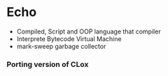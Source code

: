 # Echo

- Compiled, Script and OOP language that compiler
- Interprete Bytecode Virtual Machine
- mark-sweep garbage collector

### Porting version of CLox